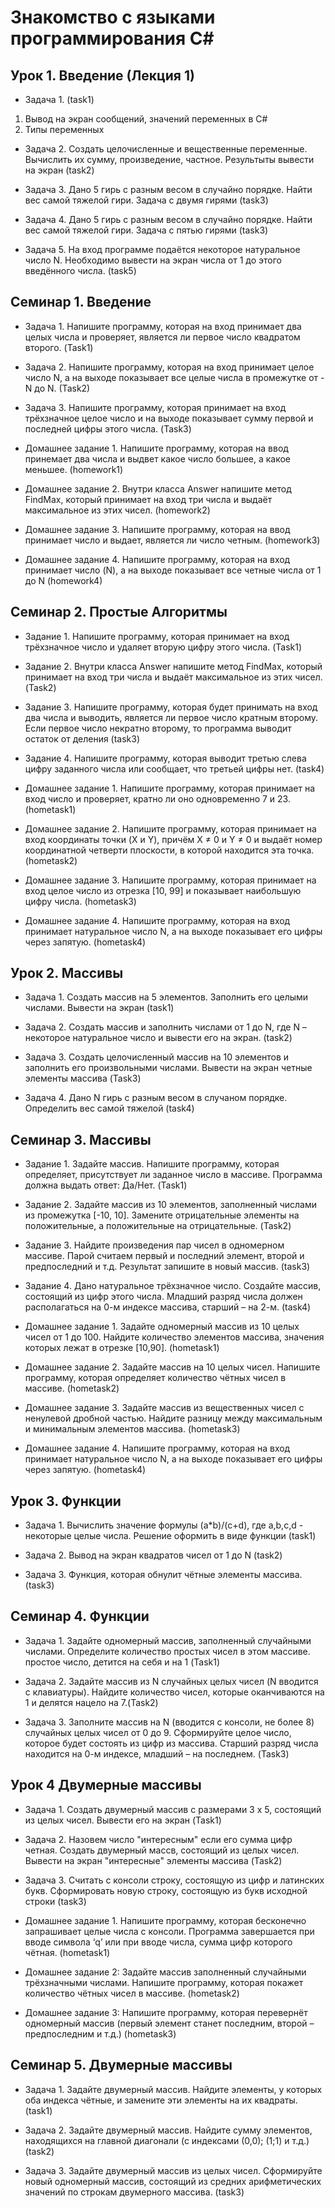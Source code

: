 # Знакомство с языками программирования C#

## Урок 1. Введение (Лекция 1)

- Задача 1.  (task1)
1. Вывод на экран сообщений, значений переменных в C#
2. Типы переменных

- Задача 2. Создать целочисленные и вещественные переменные. Вычислить их сумму, произведение, частное. Результыты вывести на экран (task2)

- Задача 3. Дано 5 гирь с разным весом в случайно порядке. Найти вес самой тяжелой гири. Задача с двумя гирями (task3)

- Задача 4. Дано 5 гирь с разным весом в случайно порядке. Найти вес самой тяжелой гири. Задача с пятью гирями (task3)

- Задача 5. На вход программе подаётся некоторое натуральное число N. Необходимо вывести на экран числа от 1 до этого введённого числа. (task5)

## Семинар 1. Введение

- Задача 1. Напишите программу, которая на вход принимает два целых числа и проверяет, является ли первое число квадратом второго. (Task1)

- Задача 2. Напишите программу, которая на вход принимает целое число N, а на выходе показывает все целые числа в промежутке от -N до N. (Task2)

- Задача 3. Напишите программу, которая принимает на вход трёхзначное целое число и на выходе показывает сумму первой и последней цифры этого числа. (Task3)

- Домашнее задание 1. Напишите программу, которая на ввод принемает два числа и выдвет какое число большее, а какое меньшее. (homework1)

- Домашнее задание 2. Внутри класса Answer напишите метод FindMax, который принимает на вход три числа и выдаёт максимальное из этих чисел. (homework2)

- Домашнее задание 3. Напишите программу, которая на ввод принимает число и выдает, является ли число четным. (homework3)

- Домашнее задание 4. Напишите программу, которая на вход принимает число (N), а на выходе показывает все четные числа от 1 до N (homework4)

## Семинар 2. Простые Алгоритмы

- Задание 1. Напишите программу, которая принимает на вход  трёхзначное число и удаляет вторую цифру этого числа. (Task1)

- Задание 2.  Внутри класса Answer напишите метод FindMax, который принимает на вход три числа и выдаёт максимальное из этих чисел. (Task2)

- Задание 3. Напишите программу, которая будет принимать на вход два числа и выводить, является ли первое число кратным второму. Если первое число некратно второму, то программа выводит остаток от деления (task3)

- Задание 4. Напишите программу, которая выводит третью слева цифру заданного числа или сообщает, что третьей цифры нет. (task4)

- Домашнее задание 1. Напишите программу, которая принимает на вход число и проверяет, кратно ли оно одновременно 7 и 23. (hometask1)

- Домашнее задание 2. Напишите программу, которая принимает на вход координаты точки (X и Y), причём X ≠ 0 и Y ≠ 0 и выдаёт номер координатной четверти плоскости, в которой находится эта точка. (hometask2)

- Домашнее задание 3. Напишите программу, которая принимает на вход целое число из отрезка [10, 99] и показывает наибольшую цифру числа. (hometask3)

- Домашнее задание 4. Напишите программу, которая на вход принимает натуральное число N, а на выходе показывает его цифры через запятую. (hometask4)

## Урок 2. Массивы

- Задача 1. Создать массив на 5 элементов. Заполнить его целыми числами. Вывести на экран (task1)

- Задача 2. Создать массив  и заполнить числами от 1 до N, где N – некоторое натуральное число и вывести его на экран. (task2)

- Задача 3. Создать целочисленный массив на 10 элементов и заполнить его произвольными числами. Вывести на экран четные элементы массива (Task3)

- Задача 4. Дано N гирь с разным весом в случаном порядке. Определить вес самой тяжелой (task4)

## Семинар 3. Массивы

- Задание 1. Задайте массив. Напишите программу, которая определяет, присутствует ли заданное число в массиве. Программа должна выдать ответ: Да/Нет. (Task1)

- Задание 2.  Задайте массив из 10 элементов, заполненный числами из промежутка [-10, 10]. Замените отрицательные элементы на положительные, а положительные на отрицательные. (Task2)

- Задание 3. Найдите произведения пар чисел в одномерном массиве. Парой считаем первый и последний элемент, второй и предпоследний и т.д. Результат запишите в новый массив. (task3)

- Задание 4. Дано натуральное трёхзначное число. Создайте массив, состоящий из цифр этого числа. Младший разряд числа должен  располагаться на 0-м индексе массива, старший – на 2-м. (task4)

- Домашнее задание 1. Задайте одномерный массив из 10 целых чисел от 1 до 100. Найдите количество элементов массива, значения которых лежат в отрезке [10,90]. (hometask1)

- Домашнее задание 2. Задайте массив на 10 целых чисел. Напишите программу, которая определяет количество чётных чисел в массиве. (hometask2)

- Домашнее задание 3. Задайте массив из вещественных чисел с ненулевой дробной частью. Найдите разницу между максимальным и минимальным элементов массива. (hometask3)

- Домашнее задание 4. Напишите программу, которая на вход принимает натуральное число N, а на выходе показывает его цифры через запятую. (hometask4)

## Урок 3. Функции

- Задача 1. Вычислить значение формулы (a*b)/(c+d), где a,b,c,d - некоторые целые числа. Решение оформить в виде функции (task1)

- Задача 2. Вывод на экран квадратов чисел от 1 до N (task2)

- Задача 3. Функция, которая обнулит чётные элементы массива. (task3)

## Семинар 4. Функции

- Задача 1. Задайте одномерный массив, заполненный случайными числами. Определите количество простых чисел в этом массиве.
простое число, детится на себя и на 1 (Task1)

- Задача 2. Задайте массив из N случайных целых чисел (N вводится с клавиатуры). Найдите количество чисел, которые оканчиваются на 1 и делятся нацело на 7.(Task2)

- Задача 3. Заполните массив на N (вводится с консоли, не более 8)  случайных целых чисел от 0 до 9. Сформируйте целое число, которое будет состоять из цифр из массива. Старший разряд числа находится на 0-м индексе, младший – на последнем. (Task3)

## Урок 4 Двумерные массивы

- Задача 1. Создать двумерный массив с размерами 3 х 5, состоящий из целых чисел. Вывести его на экран (Task1)

- Задача 2. Назовем число "интересным" если его сумма цифр четная. Создать двумерный массв, состоящий из целых чисел. Вывести на экран "интересные" элементы массива (Task2)

- Задача 3. Считать с консоли строку, состоящую из цифр и латинских букв. Сформировать новую строку, состоящую из букв исходной строки (task3)

- Домашнее задание 1.  Напишите программу, которая бесконечно запрашивает целые числа с консоли. Программа завершается при вводе символа ‘q’ или при вводе числа, сумма цифр которого чётная. (hometask1)

- Домашнее задание 2: Задайте массив заполненный случайными трёхзначными числами. Напишите программу, которая покажет количество чётных чисел в массиве. (hometask2)

- Домашнее задание 3: Напишите программу, которая перевернёт одномерный массив (первый элемент станет последним, второй – предпоследним и т.д.) (hometask3)

## Семинар 5. Двумерные массивы

- Задача 1. Задайте двумерный массив. Найдите элементы, у которых оба индекса чётные, и замените эти элементы на их квадраты. (task1)

- Задача 2. Задайте двумерный массив. Найдите сумму элементов, находящихся на главной диагонали (с индексами (0,0); (1;1) и т.д.) (task2)

- Задача 3. Задайте двумерный массив из целых чисел. Сформируйте новый одномерный массив, состоящий из средних арифметических значений по строкам двумерного массива. (task3)
